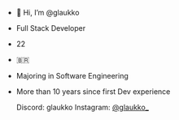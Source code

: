 - 👋 Hi, I’m @glaukko
- Full Stack Developer
- 22
- 🇧🇷
- Majoring in Software Engineering
- More than 10 years since first Dev experience

  Discord: glaukko
  Instagram: <a href="https://www.instagram.com/glaukko_/">@glaukko_</a>

<!---
glaukko/glaukko is a ✨ special ✨ repository because its `README.md` (this file) appears on your GitHub profile.
You can click the Preview link to take a look at your changes.
--->
